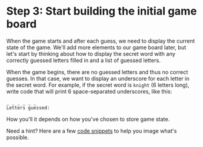 # Step 3: Start building the initial game board

When the game starts and after each guess, we need to display the current state
of the game. We'll add more elements to our game board later, but let's start by
thinking about how to display the secret word with any correctly guessed letters
filled in and a list of guessed letters.

When the game begins, there are no guessed letters and thus no correct guesses.
In that case, we want to display an underscore for each letter in the secret word.
For example, if the secret word is `knight` (6 letters long), write code that will
print 6 space-separated underscores, like this:

```
_ _ _ _ _ _
Letters guessed:
```

How you'll it depends on how you've chosen to store game state.

Need a hint? Here are a few [code snippets](/hints/string_of_underscores.md)
to help you image what's possible.
